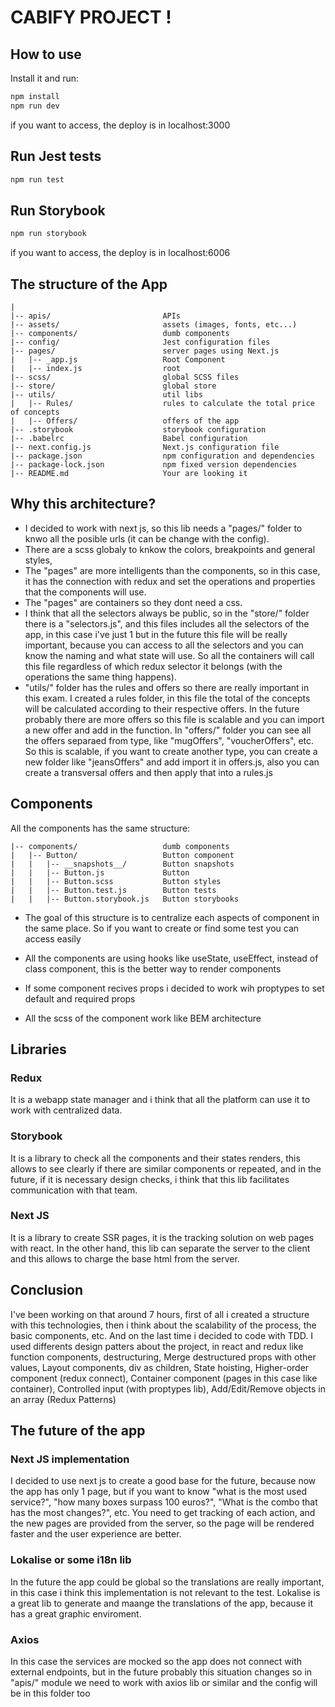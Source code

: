 # CABIFY PROJECT !

## How to use

Install it and run:

```bash
npm install
npm run dev
```

if you want to access, the deploy is in localhost:3000

## Run Jest tests

```bash
npm run test
```

## Run Storybook

```bash
npm run storybook
```

if you want to access, the deploy is in localhost:6006

## The structure of the App

```
|
|-- apis/                         APIs
|-- assets/                       assets (images, fonts, etc...)
|-- components/                   dumb components
|-- config/                       Jest configuration files
|-- pages/                        server pages using Next.js
|   |-- _app.js                   Root Component
|   |-- index.js                  root
|-- scss/                         global SCSS files
|-- store/                        global store
|-- utils/                        util libs
|   |-- Rules/                    rules to calculate the total price of concepts
|   |-- Offers/                   offers of the app
|-- .storybook                    storybook configuration
|-- .babelrc                      Babel configuration
|-- next.config.js                Next.js configuration file
|-- package.json                  npm configuration and dependencies
|-- package-lock.json             npm fixed version dependencies
|-- README.md                     Your are looking it
```

## Why this architecture?

- I decided to work with next js, so this lib needs a "pages/" folder to knwo all the posible urls (it can be change with the config).
- There are a scss globaly to knkow the colors, breakpoints and general styles,
- The "pages" are more intelligents than the components, so in this case, it has the connection with redux and set the operations and properties that the components will use.
- The "pages" are containers so they dont need a css.
- I think that all the selectors always be public, so in the "store/" folder there is a "selectors.js", and this files includes all the selectors of the app, in this case i've just 1 but in the future this file will be really important, because you can access to all the selectors and you can know the naming and what state will use. So all the containers will call this file regardless of which redux selector it belongs (with the operations the same thing happens).
- "utils/" folder has the rules and offers so there are really important in this exam. I created a rules folder, in this file the total of the concepts will be calculated according to their respective offers. In the future probably there are more offers so this file is scalable and you can import a new offer and add in the function.
In "offers/" folder you can see all the offers separaed from type, like "mugOffers", "voucherOffers", etc. So this is scalable, if you want to create another type, you can create a new folder like "jeansOffers" and add import it in offers.js, also you can create a transversal offers and then apply that into a rules.js


## Components

All the components has the same structure:

```
|-- components/                   dumb components
|   |-- Button/                   Button component
|   |   |-- __snapshots__/        Button snapshots
|   |   |-- Button.js             Button
|   |   |-- Button.scss           Button styles
|   |   |-- Button.test.js        Button tests
|   |   |-- Button.storybook.js   Button storybooks
```

- The goal of this structure is to centralize each aspects of component in the same place.
  So if you want to create or find some test you can access easily

- All the components are using hooks like useState, useEffect, instead of class component, this is 
  the better way to render components

- If some component recives props i decided to work wih proptypes to set default and required props

- All the scss of the component work like BEM architecture

## Libraries

### Redux

It is a webapp state manager and i think that all the platform can use it to work with centralized data.

### Storybook

It is a library to check all the components and their states renders, this allows to see clearly if there are similar components or repeated, and in the future, if it is necessary design checks,
i think that this lib facilitates communication with that team.

### Next JS

It is a library to create SSR pages, it is the tracking solution on web pages with react. In the other hand, this lib can separate the server to the client and this allows to charge the base html from the server.

## Conclusion

I've been working on that around 7 hours, first of all i created a structure with this technologies, then i think about the scalability of the process, the basic components, etc. And on the last time i decided to code with TDD. I used differents design patters about the project, in react and redux like function components, destructuring, Merge destructured props with other values, Layout components, div as children, State hoisting, Higher-order component (redux connect), Container component (pages in this case like container), Controlled input (with proptypes lib), Add/Edit/Remove objects in an array (Redux Patterns)

## The future of the app

### Next JS implementation

I decided to use next js to create a good base for the future, because now the app has only 1 page,
but if you want to know "what is the most used service?", "how many boxes surpass 100 euros?",
"What is the combo that has the most changes?", etc. You need to get tracking of each action, and the
new pages are provided from the server, so the page will be rendered faster and the user experience are better.


### Lokalise or some i18n lib

In the future the app could be global so the translations are really important, in this case i think this implementation is not relevant to the test. Lokalise is a great lib to generate and maange the 
translations of the app, because it has a great graphic enviroment.

### Axios

In this case the services are mocked so the app does not connect with external endpoints, but in the
future probably this situation changes so in "apis/" module we need to work with axios lib or similar
and the config will be in this folder too